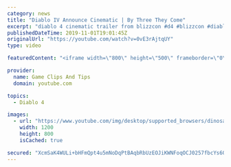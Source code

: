 ```yaml
---
category: news
title: "Diablo IV Announce Cinematic | By Three They Come"
excerpt: "diablo 4 cinematic trailer from blizzcon #d4 #blizzcon #diablo."
publishedDateTime: 2019-11-01T19:01:45Z
originalUrl: "https://youtube.com/watch?v=0vE3rAjtqUY"
type: video

featuredContent: "<iframe width=\"800\" height=\"500\" frameborder=\"0\" src=\"https://www.youtube.com/embed/0vE3rAjtqUY\" allow=\"accelerometer; autoplay; encrypted-media; gyroscope; picture-in-picture\" allowfullscreen></iframe>"

provider:
  name: Game Clips And Tips
  domain: youtube.com

topics:
  - Diablo 4

images:
  - url: "https://www.youtube.com/img/desktop/supported_browsers/dinosaur.png"
    width: 1200
    height: 800
    isCached: true

secured: "XcmSaK4WULi+bHFmQpt4u5mNoDqPtBAqbRbUzEOJiKWNFoqOCJ0257fbcYs6Qeub+z1Brq+5PS58180fpEhAHLs6J0HUHvLkaKcfhGIxksZCLXUPS3lPK1zRb9+m0XJLqjNi4uIXp2aRUglOqCFivwaIpqy5dyulfvMD5aPUaFpFbOhyUL49ypIzxaKIf0Fpunk1HI6s9rz070cFrqfbxVr62O5b1xa1AHHc60MegY37Bjj4sk54Y1ggOKO23kneqALiYo4lDWUDMFWSs2M2VmI+fT64fqVyXxpQXjbMX7xobnh+5zwfEvQsOS7+z9puyXFltkDjKYZggJkG9hoFISnWZmcJ3Pw6AB9hSsONK38hJjzCOh+ji2D0HddTd6R0HVTUOvWQHLv20c1vhG0Jkw==;C1biQKo+Nv/EIfkBcYYe6A=="
---
```


